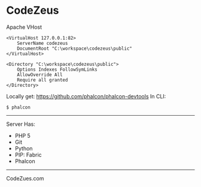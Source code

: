 CodeZeus
========

Apache VHost

```
<VirtualHost 127.0.0.1:82>
    ServerName codezeus
    DocumentRoot "C:\workspace\codezeus\public"
</VirtualHost>

<Directory "C:\workspace\codezeus\public">
    Options Indexes FollowSymLinks
    AllowOverride All
    Require all granted
</Directory>
```

Locally get: https://github.com/phalcon/phalcon-devtools
In CLI:

    $ phalcon


---

Server Has:

- PHP 5
- Git
- Python
- PIP: Fabric
- Phalcon

---
CodeZues.com
